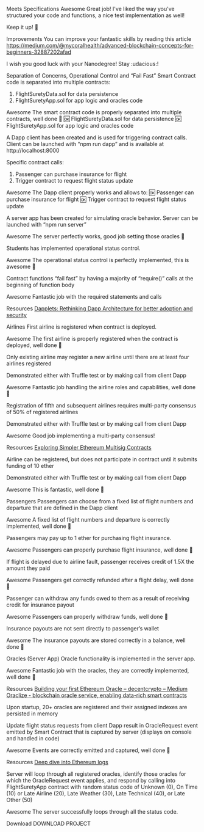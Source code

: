 Meets Specifications
Awesome
Great job! I've liked the way you've structured your code and functions, a nice test implementation as well!

Keep it up! :clap:

Improvements
You can improve your fantastic skills by reading this article
https://medium.com/@mycoralhealth/advanced-blockchain-concepts-for-beginners-32887202afad

I wish you good luck with your Nanodegree! Stay :udacious:!

Separation of Concerns, Operational Control and “Fail Fast”
Smart Contract code is separated into multiple contracts:

1. FlightSuretyData.sol for data persistence
2. FlightSuretyApp.sol for app logic and oracles code

Awesome
The smart contract code is properly separated into multiple contracts, well done :muscle:
:ok: FlightSuretyData.sol for data persistence
:ok: FlightSuretyApp.sol for app logic and oracles code

A Dapp client has been created and is used for triggering contract calls. Client can be launched with “npm run dapp” and is available at http://localhost:8000

Specific contract calls:

1. Passenger can purchase insurance for flight
2. Trigger contract to request flight status update

Awesome
The Dapp client properly works and allows to:
:ok: Passenger can purchase insurance for flight
:ok: Trigger contract to request flight status update

A server app has been created for simulating oracle behavior. Server can be launched with “npm run server”

Awesome
The server perfectly works, good job setting those oracles :muscle:

Students has implemented operational status control.

Awesome
The operational status control is perfectly implemented, this is awesome :muscle:

Contract functions “fail fast” by having a majority of “require()” calls at the beginning of function body

Awesome
Fantastic job with the required statements and calls

Resources
[Dapplets: Rethinking Dapp Architecture for better adoption and security](https://ethereum-magicians.org/t/dapplets-rethinking-dapp-architecture-for-better-adoption-and-security/2799)

Airlines
First airline is registered when contract is deployed.

Awesome
The first airline is properly registered when the contract is deployed, well done :muscle:

Only existing airline may register a new airline until there are at least four airlines registered

Demonstrated either with Truffle test or by making call from client Dapp

Awesome
Fantastic job handling the airline roles and capabilities, well done :muscle:

Registration of fifth and subsequent airlines requires multi-party consensus of 50% of registered airlines

Demonstrated either with Truffle test or by making call from client Dapp

Awesome
Good job implementing a multi-party consensus!

Resources
[Exploring Simpler Ethereum Multisig Contracts](https://medium.com/@ChrisLundkvist/exploring-simpler-ethereum-multisig-contracts-b71020c19037)

Airline can be registered, but does not participate in contract until it submits funding of 10 ether

Demonstrated either with Truffle test or by making call from client Dapp

Awesome
This is fantastic, well done :muscle:

Passengers
Passengers can choose from a fixed list of flight numbers and departure that are defined in the Dapp client

Awesome
A fixed list of flight numbers and departure is correctly implemented, well done :muscle:

Passengers may pay up to 1 ether for purchasing flight insurance.

Awesome
Passengers can properly purchase flight insurance, well done :muscle:

If flight is delayed due to airline fault, passenger receives credit of 1.5X the amount they paid

Awesome
Passengers get correctly refunded after a flight delay, well done :muscle:

Passenger can withdraw any funds owed to them as a result of receiving credit for insurance payout

Awesome
Passengers can properly withdraw funds, well done :muscle:

Insurance payouts are not sent directly to passenger’s wallet

Awesome
The insurance payouts are stored correctly in a balance, well done :muscle:

Oracles (Server App)
Oracle functionality is implemented in the server app.

Awesome
Fantastic job with the oracles, they are correctly implemented, well done :muscle:

Resources
[Building your first Ethereum Oracle – decentcrypto – Medium](https://medium.com/decentlabs/building-your-first-ethereum-oracle-1ab4cccf0b31)
[Oraclize - blockchain oracle service, enabling data-rich smart contracts](https://provable.xyz/)

Upon startup, 20+ oracles are registered and their assigned indexes are persisted in memory

Update flight status requests from client Dapp result in OracleRequest event emitted by Smart Contract that is captured by server (displays on console and handled in code)

Awesome
Events are correctly emitted and captured, well done :muscle:

Resources
[Deep dive into Ethereum logs](https://codeburst.io/deep-dive-into-ethereum-logs-a8d2047c7371)

Server will loop through all registered oracles, identify those oracles for which the OracleRequest event applies, and respond by calling into FlightSuretyApp contract with random status code of Unknown (0), On Time (10) or Late Airline (20), Late Weather (30), Late Technical (40), or Late Other (50)

Awesome
The server successfully loops through all the status code.

Download DOWNLOAD PROJECT
